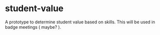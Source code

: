 # student-value
A prototype to determine student value based on skills. This will be used in badge meetings ( maybe? ).
